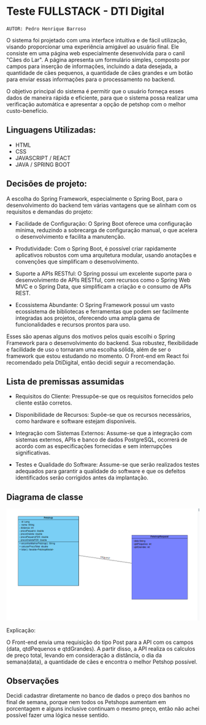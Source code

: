 # Teste FULLSTACK - DTI Digital

`AUTOR: Pedro Henrique Barroso`

O sistema foi projetado com uma interface intuitiva e de fácil utilização, visando proporcionar uma experiência amigável ao usuário final. Ele consiste em uma página web especialmente desenvolvida para o canil "Cães do Lar". 
A página apresenta um formulário simples, composto por campos para inserção de informações, incluindo a data desejada, a quantidade de cães pequenos, a quantidade de cães grandes e um botão para enviar essas informações para o processamento no backend.

O objetivo principal do sistema é permitir que o usuário forneça esses dados de maneira rápida e eficiente, para que o sistema possa realizar uma verificação automática e apresentar a opção de petshop com o melhor custo-benefício.

## Linguagens Utilizadas:

* HTML
* CSS
* JAVASCRIPT / REACT
* JAVA / SPRING BOOT

## Decisões de projeto:

A escolha do Spring Framework, especialmente o Spring Boot, para o desenvolvimento do backend tem várias vantagens que se alinham com os requisitos e demandas do projeto:

* Facilidade de Configuração: O Spring Boot oferece uma configuração mínima, reduzindo a sobrecarga de configuração manual, o que acelera o desenvolvimento e facilita a manutenção.

* Produtividade: Com o Spring Boot, é possível criar rapidamente aplicativos robustos com uma arquitetura modular, usando anotações e convenções que simplificam o desenvolvimento.

* Suporte a APIs RESTful: O Spring possui um excelente suporte para o desenvolvimento de APIs RESTful, com recursos como o Spring Web MVC e o Spring Data, que simplificam a criação e o consumo de APIs REST.

* Ecossistema Abundante: O Spring Framework possui um vasto ecossistema de bibliotecas e ferramentas que podem ser facilmente integradas aos projetos, oferecendo uma ampla gama de funcionalidades e recursos prontos para uso.

Esses são apenas alguns dos motivos pelos quais escolhi o Spring Framework para o desenvolvimento do backend. Sua robustez, flexibilidade e facilidade de uso o tornaram uma escolha sólida, além de ser o framework que estou estudando no momento. 
O Front-end em React foi recomendado pela DtiDigital, então decidi seguir a recomendação.

## Lista de premissas assumidas 
* Requisitos do Cliente: Pressupõe-se que os requisitos fornecidos pelo cliente estão corretos.

* Disponibilidade de Recursos: Supõe-se que os recursos necessários, como hardware e software estejam disponíveis.

* Integração com Sistemas Externos: Assume-se que a integração com sistemas externos, APIs e banco de dados PostgreSQL, ocorrerá de acordo com as especificações fornecidas e sem interrupções significativas.

* Testes e Qualidade do Software: Assume-se que serão realizados testes adequados para garantir a qualidade do software e que os defeitos identificados serão corrigidos antes da implantação.

## Diagrama de classe
![alt text](diagrama-de-classe.png)

Explicação: 

O Front-end envia uma requisição do tipo Post para a API com os campos (data, qtdPequenos e qtdGrandes). A partir disso, a API realiza os calculos de preço total, levando em consideração a distância, o dia da semana(data), a quantidade de cães e encontra o melhor Petshop possível.

## Observações
Decidi cadastrar diretamente no banco de dados o preço dos banhos no final de semana, porque nem todos os Petshops aumentam em porcentagem e alguns inclusive continuam o mesmo preço, então não achei possível fazer uma lógica nesse sentido.
